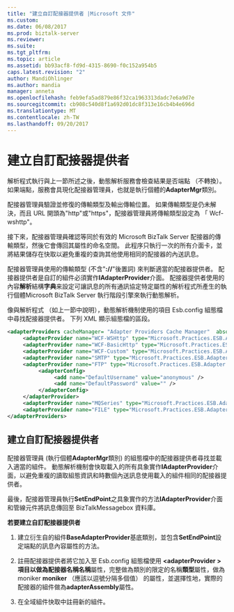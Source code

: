 ```yaml
---
title: "建立自訂配接器提供者 |Microsoft 文件"
ms.custom: 
ms.date: 06/08/2017
ms.prod: biztalk-server
ms.reviewer: 
ms.suite: 
ms.tgt_pltfrm: 
ms.topic: article
ms.assetid: bb93acf8-fd9d-4315-8690-f0c152a954b5
caps.latest.revision: "2"
author: MandiOhlinger
ms.author: mandia
manager: anneta
ms.openlocfilehash: feb9efa5ad879e86f32ca1963313dadc7e6a9d7e
ms.sourcegitcommit: cb908c540d8f1a692d01dc8f313e16cb4b4e696d
ms.translationtype: MT
ms.contentlocale: zh-TW
ms.lasthandoff: 09/20/2017
---
```

# <a name="creating-a-custom-adapter-provider"></a>建立自訂配接器提供者
解析程式執行與上一節所述之後，動態解析服務會檢查結果是否端點 （不轉換）。 如果端點，服務會具現化配接器管理員，也就是執行個體的**AdapterMgr**類別。  
  
 配接器管理員驗證並修復的傳輸類型及輸出傳輸位置。 如果傳輸類型是仍未解決，而且 URL 開頭為"http"或"https"，配接器管理員將傳輸類型設定為 「 Wcf-wshttp"。  
  
 接下來，配接器管理員確認等同於有效的 Microsoft BizTalk Server 配接器的傳輸類型，然後它會傳回其屬性的命名空間。 此程序只執行一次的所有介面卡，並將結果儲存在快取以避免重複的查詢其他使用相同的配接器的內送訊息。  
  
 配接器管理員使用的傳輸類型 (不含"**://**"後置詞) 來判斷適當的配接器提供者。 配接器提供者是自訂的組件必須實作**IAdapterProvider**介面。 配接器提供者使用的內容**解析**結構**字典**来設定可讓訊息的所有通訊協定特定屬性的解析程式所產生的執行個體Microsoft BizTalk Server 執行階段引擎來執行動態解析。  
  
 像與解析程式 （如上一節中說明），動態解析機制使用的項目 Esb.config 組態檔中尋找配接器提供者。 下列 XML 顯示組態檔的區段。  
  
```xml  
<adapterProviders cacheManager= "Adapter Providers Cache Manager"  absoluteExpiration="3600">  
     <adapterProvider name="WCF-WSHttp" type="Microsoft.Practices.ESB.Adapter.WcfWSHttp.AdapterProvider, Microsoft.Practices.ESB.Adapter.WcfWSHttp, Version=2.0.0.0, Culture=neutral, PublicKeyToken=c62dd63c784d6e22" moniker="Http,Https" />  
     <adapterProvider name="WCF-BasicHttp" type="Microsoft.Practices.ESB.Adapter.WcfBasicHttp.AdapterProvider, Microsoft.Practices.ESB.Adapter.WcfBasicHttp, Version=2.0.0.0, Culture=neutral, PublicKeyToken=c62dd63c784d6e22" moniker="Http,Https" />  
     <adapterProvider name="WCF-Custom" type="Microsoft.Practices.ESB.Adapter.WcfCustom.AdapterProvider, Microsoft.Practices.ESB.Adapter.WcfCustom, Version=2.0.0.0, Culture=neutral, PublicKeyToken=c62dd63c784d6e22" moniker="mssql" />  
     <adapterProvider name="SMTP" type="Microsoft.Practices.ESB.Adapter.SMTP.AdapterProvider, Microsoft.Practices.ESB.Adapter.SMTP, Version=2.0.0.0, Culture=neutral, PublicKeyToken=c62dd63c784d6e22" moniker="smtp" />  
     <adapterProvider name="FTP" type="Microsoft.Practices.ESB.Adapter.FTP.AdapterProvider, Microsoft.Practices.ESB.Adapter.FTP, Version=2.0.0.0, Culture=neutral, PublicKeyToken=c62dd63c784d6e22">  
          <adapterConfig>  
               <add name="DefaultUsername" value="anonymous" />  
               <add name="DefaultPassword" value="" />  
          </adapterConfig>  
     </adapterProvider>  
     <adapterProvider name="MQSeries" type="Microsoft.Practices.ESB.Adapter.MQSeries.AdapterProvider, Microsoft.Practices.ESB.Adapter.MQSeries, Version=2.0.0.0, Culture=neutral, PublicKeyToken=c62dd63c784d6e22" moniker="MQS" adapterAssembly="MQSeries, Version=3.0.1.0, Culture=neutral, PublicKeyToken=31bf3856ad364e35" />  
     <adapterProvider name="FILE" type="Microsoft.Practices.ESB.Adapter.FILE.AdapterProvider, Microsoft.Practices.ESB.Adapter.FILE, Version=2.0.0.0, Culture=neutral, PublicKeyToken=c62dd63c784d6e22" moniker="File" />  
</adapterProviders>  
```  
  
## <a name="creating-a-custom-adapter-provider"></a>建立自訂配接器提供者  
 配接器管理員 (執行個體**AdapterMgr**類別) 的組態檔中的配接器提供者尋找並載入適當的組件。 動態解析機制會快取載入的所有具象實作**IAdapterProvider**介面，以避免重複的讀取組態資訊和時數個內送訊息使用載入的組件相同的配接器提供者。  
  
 最後，配接器管理員執行**SetEndPoint**之具象實作的方法**IAdapterProvider**介面和管線元件將訊息傳回至 BizTalkMessagebox 資料庫。  
  
 **若要建立自訂配接器提供者**  
  
1.  建立衍生自的組件**BaseAdapterProvider**基底類別，並包含**SetEndPoint**設定端點的訊息內容屬性的方法。  
  
2.  註冊配接器提供者將它加入至 Esb.config 組態檔使用 **\<adapterProvider >**項目以做為配接器名稱**名稱**屬性，完整做為類別的限定的名稱**類型**屬性，做為 moniker **moniker** （應該以逗號分隔多個值） 的屬性，並選擇性地，實際的配接器的組件做為**adapterAssembly**屬性。  
  
3.  在全域組件快取中註冊新的組件。